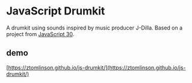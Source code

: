 # JavaScript Drumkit
A drumkit using sounds inspired by music producer J-Dilla. Based on a project from [JavaScript 30](https://javascript30.com/).
## demo
[https://ztomlinson.github.io/js-drumkit/](https://ztomlinson.github.io/js-drumkit/)

